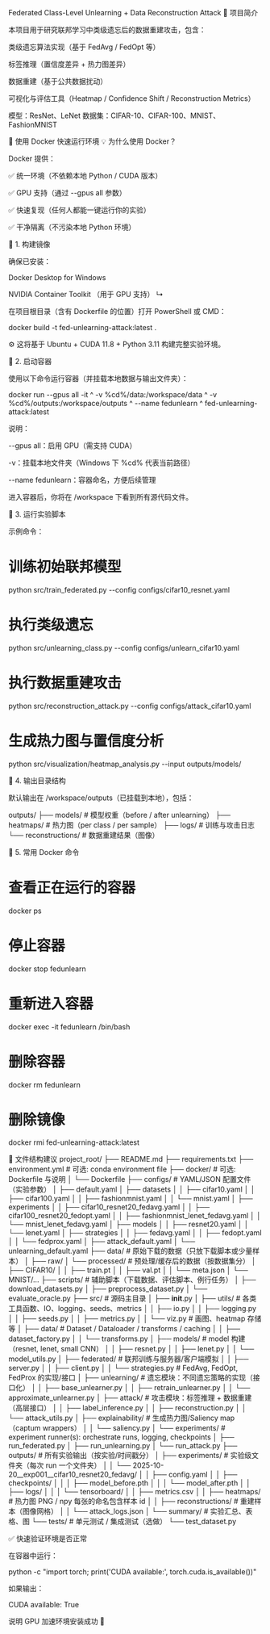 Federated Class-Level Unlearning + Data Reconstruction Attack
🚀 项目简介

本项目用于研究联邦学习中类级遗忘后的数据重建攻击，包含：

类级遗忘算法实现（基于 FedAvg / FedOpt 等）

标签推理（置信度差异 + 热力图差异）

数据重建（基于公共数据扰动）

可视化与评估工具（Heatmap / Confidence Shift / Reconstruction Metrics）

模型：ResNet、LeNet
数据集：CIFAR-10、CIFAR-100、MNIST、FashionMNIST

🐳 使用 Docker 快速运行环境
💡 为什么使用 Docker？

Docker 提供：

✅ 统一环境（不依赖本地 Python / CUDA 版本）

✅ GPU 支持（通过 --gpus all 参数）

✅ 快速复现（任何人都能一键运行你的实验）

✅ 干净隔离（不污染本地 Python 环境）

🧱 1. 构建镜像

确保已安装：

Docker Desktop for Windows

NVIDIA Container Toolkit
（用于 GPU 支持）
↳

在项目根目录（含有 Dockerfile 的位置）打开 PowerShell 或 CMD：

docker build -t fed-unlearning-attack:latest .


⚙️ 这将基于 Ubuntu + CUDA 11.8 + Python 3.11 构建完整实验环境。

🧩 2. 启动容器

使用以下命令运行容器（并挂载本地数据与输出文件夹）：

docker run --gpus all -it ^
  -v %cd%/data:/workspace/data ^
  -v %cd%/outputs:/workspace/outputs ^
  --name fedunlearn ^
  fed-unlearning-attack:latest


说明：

--gpus all：启用 GPU（需支持 CUDA）

-v：挂载本地文件夹（Windows 下 %cd% 代表当前路径）

--name fedunlearn：容器命名，方便后续管理

进入容器后，你将在 /workspace 下看到所有源代码文件。

🧠 3. 运行实验脚本

示例命令：

# 训练初始联邦模型
python src/train_federated.py --config configs/cifar10_resnet.yaml

# 执行类级遗忘
python src/unlearning_class.py --config configs/unlearn_cifar10.yaml

# 执行数据重建攻击
python src/reconstruction_attack.py --config configs/attack_cifar10.yaml

# 生成热力图与置信度分析
python src/visualization/heatmap_analysis.py --input outputs/models/

💾 4. 输出目录结构

默认输出在 /workspace/outputs（已挂载到本地），包括：

outputs/
├── models/               # 模型权重（before / after unlearning）
├── heatmaps/             # 热力图（per class / per sample）
├── logs/                 # 训练与攻击日志
└── reconstructions/      # 数据重建结果（图像）

🔧 5. 常用 Docker 命令
# 查看正在运行的容器
docker ps

# 停止容器
docker stop fedunlearn

# 重新进入容器
docker exec -it fedunlearn /bin/bash

# 删除容器
docker rm fedunlearn

# 删除镜像
docker rmi fed-unlearning-attack:latest

🧩 文件结构建议
project_root/
├── README.md
├── requirements.txt
├── environment.yml         # 可选: conda environment file
├── docker/                 # 可选: Dockerfile 与说明
│   └── Dockerfile
├── configs/                # YAML/JSON 配置文件（实验参数）
│   ├── default.yaml
│   ├── datasets
│   │   ├── cifar10.yaml
│   │   ├── cifar100.yaml
│   │   ├── fashionmnist.yaml
│   │   └── mnist.yaml
│   ├── experiments
│   │   ├── cifar10_resnet20_fedavg.yaml
│   │   ├── cifar100_resnet20_fedopt.yaml
│   │   ├── fashionmnist_lenet_fedavg.yaml
│   │   └── mnist_lenet_fedavg.yaml
│   ├── models
│   │   ├── resnet20.yaml
│   │   └── lenet.yaml
│   ├── strategies
│   │   ├── fedavg.yaml
│   │   ├── fedopt.yaml
│   │   └── fedprox.yaml
│   ├── attack_default.yaml
│   └── unlearning_default.yaml
├── data/                   # 原始下载的数据（只放下载脚本或少量样本）
│   ├── raw/
│   └── processed/          # 预处理/缓存后的数据（按数据集分）
│       ├── CIFAR10/
│       │   ├── train.pt
│       │   ├── val.pt
│       │   └── meta.json
│       └── MNIST/...
├── scripts/                # 辅助脚本（下载数据、评估脚本、例行任务）
│   ├── download_datasets.py
│   ├── preprocess_dataset.py
│   └── evaluate_oracle.py
├── src/                    # 源码主目录
│   ├── __init__.py
│   ├── utils/              # 各类工具函数、IO、logging、seeds、metrics
│   │   ├── io.py
│   │   ├── logging.py
│   │   ├── seeds.py
│   │   ├── metrics.py
│   │   └── viz.py          # 画图、heatmap 存储等
│   ├── data/               # Dataset / Dataloader / transforms / caching
│   │   ├── dataset_factory.py
│   │   └── transforms.py
│   ├── models/             # model 构建（resnet, lenet, small CNN）
│   │   ├── resnet.py
│   │   ├── lenet.py
│   │   └── model_utils.py
│   ├── federated/          # 联邦训练与服务器/客户端模拟
│   │   ├── server.py
│   │   ├── client.py
│   │   └── strategies.py   # FedAvg, FedOpt, FedProx 的实现/接口
│   ├── unlearning/         # 遗忘模块：不同遗忘策略的实现（接口化）
│   │   ├── base_unlearner.py
│   │   ├── retrain_unlearner.py
│   │   └── approximate_unlearner.py
│   ├── attack/             # 攻击模块：标签推理 + 数据重建（高层接口）
│   │   ├── label_inference.py
│   │   ├── reconstruction.py
│   │   └── attack_utils.py
│   ├── explainability/     # 生成热力图/Saliency map（captum wrappers）
│   │   └── saliency.py
│   └── experiments/        # experiment runner(s): orchestrate runs, logging, checkpoints
│       ├── run_federated.py
│       ├── run_unlearning.py
│       └── run_attack.py
├── outputs/                # 所有实验输出（按实验/时间戳分）
│   ├── experiments/        # 实验级文件夹（每次 run 一个文件夹）
│   │   └── 2025-10-20__exp001__cifar10_resnet20_fedavg/
│   │       ├── config.yaml
│   │       ├── checkpoints/
│   │       │   ├── model_before.pth
│   │       │   └── model_after.pth
│   │       ├── logs/
│   │       │   └── tensorboard/
│   │       ├── metrics.csv
│   │       ├── heatmaps/           # 热力图 PNG / npy 每张的命名包含样本 id
│   │       ├── reconstructions/    # 重建样本（图像网格）
│   │       └── attack_logs.json
│   └── summary/            # 实验汇总、表格、图
└── tests/                  # 单元测试 / 集成测试（选做）
    └── test_dataset.py

✅ 快速验证环境是否正常

在容器中运行：

python -c "import torch; print('CUDA available:', torch.cuda.is_available())"


如果输出：

CUDA available: True


说明 GPU 加速环境安装成功 🎉